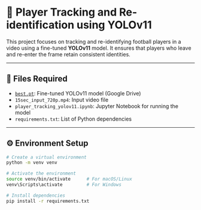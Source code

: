 # 🧠 Player Tracking and Re-identification using YOLOv11

This project focuses on tracking and re-identifying football players in a video using a fine-tuned **YOLOv11** model. It ensures that players who leave and re-enter the frame retain consistent identities.

---

## 📁 Files Required

- [`best.pt`](https://drive.google.com/file/d/1YABlQYon_EkCw10Sl08BfpBO4YUr_FZj/view?usp=drive_link): Fine-tuned YOLOv11 model (Google Drive)
- `15sec_input_720p.mp4`: Input video file
- `player_tracking_yolov11.ipynb`: Jupyter Notebook for running the model
- `requirements.txt`: List of Python dependencies

---

## ⚙️ Environment Setup

```bash
# Create a virtual environment
python -m venv venv

# Activate the environment
source venv/bin/activate      # For macOS/Linux
venv\Scripts\activate         # For Windows

# Install dependencies
pip install -r requirements.txt
```

